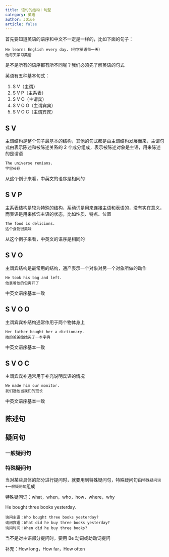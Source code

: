 ```yaml
---
title: 语句的结构：句型
category: 英语
author: JQiue
article: false
---
```


首先要知道英语的语序和中文不一定是一样的，比如下面的句子：

```text
He learns English every day.（他学英语每一天）
他每天学习英语
```

是不是所有的语序都有所不同呢？我们必须先了解英语的句式

英语有五种基本句式：

1. S V（主谓）
2. S V P（主系表）
3. S V O（主谓宾）
4. S V O O（主谓宾宾）
5. S V O C（主谓宾宾）

## S V

主谓结构是整个句子最基本的结构，其他的句式都是由主谓结构发展而来，主谓句式由表示陈述和被陈述关系的 2 个成分组成，表示被陈述对象是主语，用来陈述的是谓语

```text
The universe remians.
宇宙长存
```

从这个例子来看，中英文的语序是相同的

## S V P

主系表结构是较为特殊的结构，系动词是用来连接主语和表语的，没有实在意义，而表语是用来修饰主语的状态，比如性质、特点、位置

```text
The food is delicions.
这个食物很美味
```

从这个例子来看，中英文的语序是相同的

## S V O

主谓宾结构是最常用的结构，通产表示一个对象对另一个对象所做的动作

```text
He took his bag and left.
他拿着他的包离开了
```

中英文语序基本一致

## S V O O

主谓宾宾补结构通常作用于两个物体身上

```text
Her father bought her a dictionary.
她的爸爸给她买了一本字典
```

中英文语序基本一致

## S V O C

主谓宾宾补通常用于补充说明宾语的情况

```text
We made him our monitor.
我们选他当我们的班长
```

中英文语序基本一致

## 陈述句

## 疑问句

### 一般疑问句

### 特殊疑问句

当对某些具体的部分进行提问时，就要用到特殊疑问句，特殊疑问句由`特殊疑问词+一般疑问句`组成

特殊疑问词：what，when，who，how，where，why

He bought three books yesterday.

```text
询问主语：Who bought three books yesterday?
询问宾语：What did he buy three books yesterday?
询问时间：When did he buy three books?
```

当不是对主语部分提问时，要用 Be 动词或助动词提问

补充：How long，How far，How often
